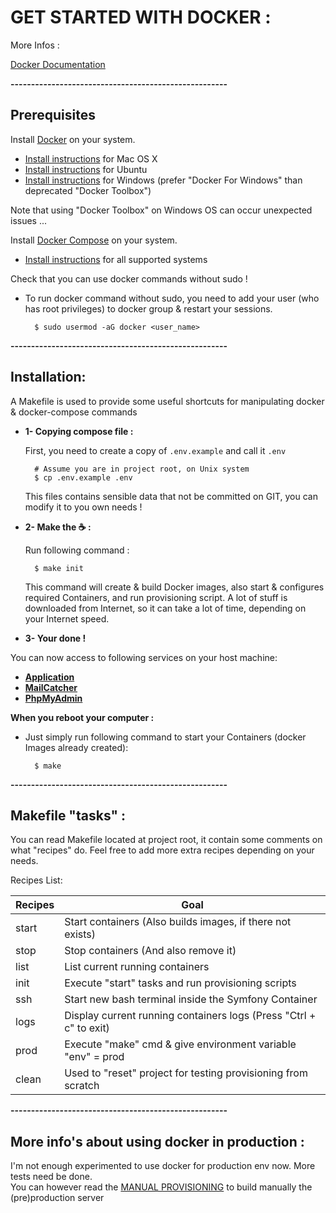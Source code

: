 # GET STARTED WITH DOCKER :

More Infos :

[Docker Documentation](https://docs.docker.com/)

**-----------------------------------------------------**

## Prerequisites

Install [Docker](https://www.docker.com/) on your system.

- [Install instructions](https://docs.docker.com/installation/mac/) for Mac OS X
- [Install instructions](https://docs.docker.com/installation/ubuntulinux/) for Ubuntu
- [Install instructions](https://docs.docker.com/engine/installation/windows/) for Windows (prefer "Docker For Windows" than deprecated "Docker Toolbox")

Note that using "Docker Toolbox" on Windows OS can occur unexpected issues ... 

Install [Docker Compose](http://docs.docker.com/compose/) on your system.

- [Install instructions](https://docs.docker.com/compose/install/) for all supported systems

Check that you can use docker commands without sudo !
- To run docker command without sudo, you need to add your user (who has root privileges) to docker group & restart your sessions.
      
        $ sudo usermod -aG docker <user_name>

**-----------------------------------------------------**

## Installation:

A Makefile is used to provide some useful shortcuts for manipulating docker & docker-compose commands

- **1- Copying compose file :**   

  First, you need to create a copy of `.env.example` and call it `.env`
  
        # Assume you are in project root, on Unix system
        $ cp .env.example .env
        
  This files contains sensible data that not be committed on GIT, you can modify it to you own needs !

- **2- Make the :coffee: :**

    Run following command :
    
        $ make init
        
	This command will create & build Docker images, also start & configures required Containers, and run provisioning script.
	A lot of stuff is downloaded from Internet, so it can take a lot of time, depending on your Internet speed. 
        
- **3- Your done !**

You can now access to following services on your host machine:

- **[Application](http://gyverproject.dev/)**
- **[MailCatcher](http://localhost:1080)**
- **[PhpMyAdmin](http://localhost:8080)**

**When you reboot your computer :**  
- Just simply run following command to start your Containers (docker Images already created):

        $ make

**-----------------------------------------------------**
        
## Makefile "tasks" :

You can read Makefile located at project root, it contain some comments on what "recipes" do.
Feel free to add more extra recipes depending on your needs.

Recipes List:

| Recipes | Goal                                                               |
|---------|--------------------------------------------------------------------|
| start   | Start containers (Also builds images, if there not exists)         |
| stop    | Stop containers (And also remove it)                               |
| list    | List current running containers                                    |
| init    | Execute "start" tasks and run provisioning scripts                 |
| ssh     | Start new bash terminal inside the Symfony Container               |
| logs    | Display current running containers logs (Press "Ctrl + c" to exit) |
| prod    | Execute "make" cmd & give environment variable "env" = prod        |
| clean   | Used to "reset" project for testing provisioning from scratch      |

**-----------------------------------------------------**

## More info's about using docker in production :

I'm not enough experimented to use docker for production env now. More tests need be done.  
You can however read the [MANUAL PROVISIONING](manual.md) to build manually the (pre)production server
